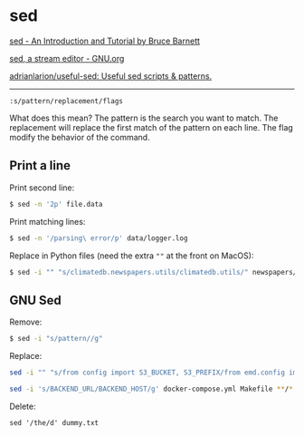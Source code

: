 # sed

[sed - An Introduction and Tutorial by Bruce Barnett](https://www.grymoire.com/Unix/Sed.html)

[sed, a stream editor - GNU.org](https://www.gnu.org/software/sed/manual/html_node/index.html#SEC_Contents)

[adrianlarion/useful-sed: Useful sed scripts & patterns.](https://github.com/adrianlarion/useful-sed)

---

```
:s/pattern/replacement/flags
```

What does this mean?
    The pattern is the search you want to match.
    The replacement will replace the first match of the pattern on each line.
    The flag modify the behavior of the command.


## Print a line

Print second line:

```bash
$ sed -n '2p' file.data
```

Print matching lines:

```bash
$ sed -n '/parsing\ error/p' data/logger.log
```

Replace in Python files (need the extra `""` at the front on MacOS):

```bash
$ sed -i "" "s/climatedb.newspapers.utils/climatedb.utils/" newspapers/*.py
```

## GNU Sed

Remove:
```bash
$ sed -i "s/pattern//g"
```

Replace:

```bash
sed -i "" "s/from config import S3_BUCKET, S3_PREFIX/from emd.config import default_config/" *.py

sed -i 's/BACKEND_URL/BACKEND_HOST/g' docker-compose.yml Makefile **/*.py infra/fly/* .env
```

Delete:
```
sed '/the/d' dummy.txt
```
